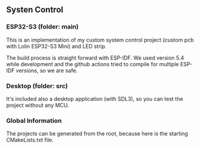 ## Systen Control

### ESP32-S3 (folder: main)

This is an implementation of my custom system control project (custom pcb with Lolin ESP32-S3 Mini) and LED strip.

The build process is straight forward with ESP-IDF. We used version 5.4 while development and the github actions tried to compile for multiple ESP-IDF versions, so we are safe.

### Desktop (folder: src)

It's included also a desktop application (with SDL3), so you can test the project without any MCU.

### Global Information

The projects can be generated from the root, because here is the starting CMakeLists.txt file.
